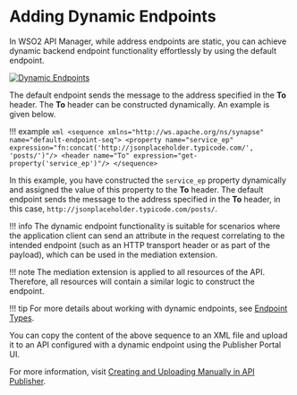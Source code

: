 # Adding Dynamic Endpoints

In WSO2 API Manager, while address endpoints are static, you can achieve dynamic backend endpoint functionality effortlessly by using the default endpoint. 

[![Dynamic Endpoints]({{base_path}}/assets/img/learn/api-gateway/message-mediation/dynamic-endpoints.png)]({{base_path}}/assets/img/learn/api-gateway/message-mediation/dynamic-endpoints.png)  

The default endpoint sends the message to the address specified in the **To** header. The **To** header can be constructed dynamically. An example is given below.

!!! example
    ``` xml
    <sequence xmlns="http://ws.apache.org/ns/synapse" name="default-endpoint-seq">
        <property name="service_ep" expression="fn:concat('http://jsonplaceholder.typicode.com/', 'posts/')"/>
        <header name="To" expression="get-property('service_ep')"/>
    </sequence>
    ```

In this example, you have constructed the `service_ep` property dynamically and assigned the value of this property to the **To** header. The default endpoint sends the message to the address specified in the **To** header, in this case, 
`http://jsonplaceholder.typicode.com/posts/`. 

!!! info
    The dynamic endpoint functionality is suitable for scenarios where the application client can send an attribute in the request correlating to the intended endpoint (such as an HTTP transport header or as part of the payload), which can be used in the mediation extension.

!!! note
    The mediation extension is applied to all resources of the API. Therefore, all resources will contain a similar logic to construct the endpoint.

!!! tip
    For more details about working with dynamic endpoints, see [Endpoint Types]({{base_path}}/learn/design-api/endpoints/endpoint-types).

You can copy the content of the above sequence to an XML file and upload it to an API configured with a dynamic endpoint using the Publisher Portal UI.

For more information, visit [Creating and Uploading Manually in API Publisher]({{base_path}}/learn/api-gateway/message-mediation/changing-the-default-mediation-flow-of-api-requests#creating-and-uploading-manually-in-api-publisher).